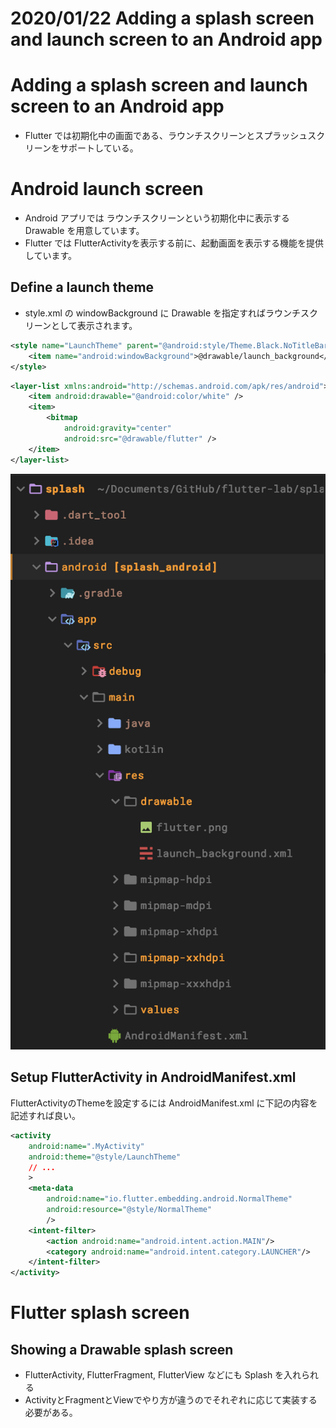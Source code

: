# 2020/01/22 Adding a splash screen and launch screen to an Android app

# Adding a splash screen and launch screen to an Android app

- Flutter では初期化中の画面である、ラウンチスクリーンとスプラッシュスクリーンをサポートしている。

# Android launch screen

- Android アプリでは ラウンチスクリーンという初期化中に表示する Drawable を用意しています。
- Flutter では FlutterActivityを表示する前に、起動画面を表示する機能を提供しています。

## Define a launch theme

- style.xml の windowBackground に Drawable を指定すればラウンチスクリーンとして表示されます。

```xml
<style name="LaunchTheme" parent="@android:style/Theme.Black.NoTitleBar">
    <item name="android:windowBackground">@drawable/launch_background</item>
</style>
```

```xml
<layer-list xmlns:android="http://schemas.android.com/apk/res/android">
    <item android:drawable="@android:color/white" />
    <item>
        <bitmap
            android:gravity="center"
            android:src="@drawable/flutter" />
    </item>
</layer-list>
```

![clipboard.png](WDp_Crm4-clipboard.png)
## Setup FlutterActivity in AndroidManifest.xml

FlutterActivityのThemeを設定するには AndroidManifest.xml に下記の内容を記述すれば良い。

```xml
<activity
    android:name=".MyActivity"
    android:theme="@style/LaunchTheme"
    // ...
    >
    <meta-data
        android:name="io.flutter.embedding.android.NormalTheme"
        android:resource="@style/NormalTheme"
        />
    <intent-filter>
        <action android:name="android.intent.action.MAIN"/>
        <category android:name="android.intent.category.LAUNCHER"/>
    </intent-filter>
</activity>
```

# Flutter splash screen

## Showing a Drawable splash screen

- FlutterActivity, FlutterFragment, FlutterView などにも Splash を入れられる
- ActivityとFragmentとViewでやり方が違うのでそれぞれに応じて実装する必要がある。